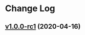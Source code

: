 #  Change Log



## [v1.0.0-rc1](https://github.com/marcoreni/apollo-server-integration-testing-fastify/tree/v1.0.0-rc1) (2020-04-16)
